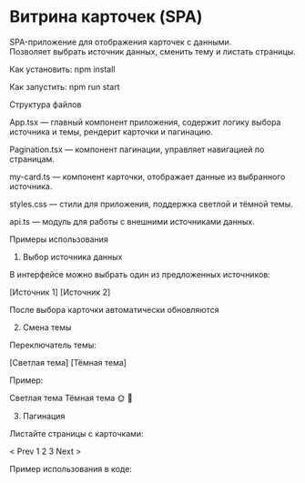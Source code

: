 # Витрина карточек (SPA)

SPA-приложение для отображения карточек с данными.  
Позволяет выбрать источник данных, сменить тему и листать страницы.

Как установить: npm install

Как запустить: npm run start

Структура файлов

App.tsx — главный компонент приложения, содержит логику выбора источника и темы, рендерит карточки и пагинацию.

Pagination.tsx — компонент пагинации, управляет навигацией по страницам.

my-card.ts — компонент карточки, отображает данные из выбранного источника.

styles.css — стили для приложения, поддержка светлой и тёмной темы.

api.ts — модуль для работы с внешними источниками данных.


Примеры использования

1. Выбор источника данных

В интерфейсе можно выбрать один из предложенных источников:

[Источник 1] [Источник 2] 


После выбора карточки автоматически обновляются

2. Смена темы

Переключатель темы:

[Светлая тема] [Тёмная тема]

Пример:

Светлая тема	Тёмная тема
🌞                	🌙

3. Пагинация

Листайте страницы с карточками:

< Prev  1  2  3  Next >

Пример использования в коде:

<!-- <Pagination
  currentPage={currentPage}
  totalPages={totalPages}
  onPageChange={handlePageChange}
/> -->

